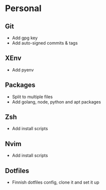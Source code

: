 # Personal

## Git
 - Add gpg key
 - Add auto-signed commits & tags

## XEnv
 - Add pyenv

## Packages
 - Split to multiple files
 - Add golang, node, python and apt packages

## Zsh
 - Add install scripts

## Nvim
 - Add install scripts

## Dotfiles
 - Finnish dotfiles config, clone it and set it up